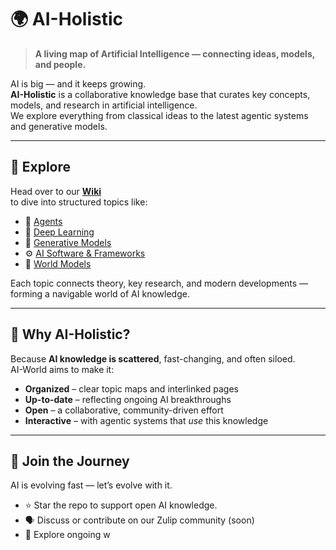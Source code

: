 # 🌍 AI-Holistic

> **A living map of Artificial Intelligence — connecting ideas, models, and people.**

AI is big — and it keeps growing.  
**AI-Holistic** is a collaborative knowledge base that curates key concepts, models, and research in artificial intelligence.  
We explore everything from classical ideas to the latest agentic systems and generative models.

---

## 🧭 Explore

Head over to our **[Wiki](https://github.com/Math-AI-Institute/AI-World/wiki)**  
to dive into structured topics like:

- 🤖 [Agents](https://github.com/Math-AI-Institute/AI-World/wiki/Agents)  
- 🧠 [Deep Learning](https://github.com/Math-AI-Institute/AI-World/wiki/Deep-Learning)  
- 🎨 [Generative Models](https://github.com/Math-AI-Institute/AI-World/wiki/Generative-Models)  
- ⚙️ [AI Software & Frameworks](https://github.com/Math-AI-Institute/AI-World/wiki/AI-Software)  
- 🧩 [World Models](https://github.com/Math-AI-Institute/AI-World/wiki/World-Models)  

Each topic connects theory, key research, and modern developments — forming a navigable world of AI knowledge.

---

## 💫 Why AI-Holistic?

Because **AI knowledge is scattered**, fast-changing, and often siloed.  
AI-World aims to make it:
- **Organized** – clear topic maps and interlinked pages  
- **Up-to-date** – reflecting ongoing AI breakthroughs  
- **Open** – a collaborative, community-driven effort  
- **Interactive** – with agentic systems that *use* this knowledge  

---

## 🤝 Join the Journey

AI is evolving fast — let’s evolve with it.  
- ⭐️ Star the repo to support open AI knowledge.  
- 🗣️ Discuss or contribute on our Zulip community (soon)  
- 🧩 Explore ongoing w
